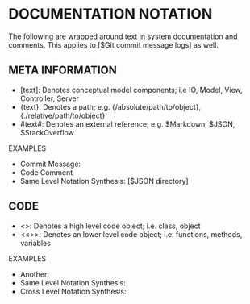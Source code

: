 DOCUMENTATION NOTATION
==
The following are wrapped around text in system documentation and comments. This applies to [$Git commit message logs] as well.

META INFORMATION
--
- [text]: Denotes conceptual model components; i.e IO, Model, View, Controller, Server
- {text}: Denotes a path; e.g. {/absolute/path/to/object}, {./relative/path/to/object}
- #text#: Denotes an external reference; e.g. $Markdown, $JSON, $StackOverflow

EXAMPLES
- Commit Message:
- Code Comment
- Same Level Notation Synthesis: [$JSON directory]


CODE
--
- <>: Denotes a high level code object; i.e. class, object
- <<>>: Denotes an lower level code object; i.e. functions, methods, variables

EXAMPLES
- Another:
- Same Level Notation Synthesis:
- Cross Level Notation Synthesis:

